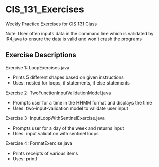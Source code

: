 # CIS_131_Exercises

Weekly Practice Exercises for CIS 131 Class


Note: User often inputs data in the command line which is validated by IR4.java to ensure the data is valid and won't crash the programs

## Exercise Descriptions
Exercise 1: LoopExercises.java
 - Prints 5 different shapes based on given instructions
 - Uses: nested for loops, if statements, if else statements

Exercise 2: TwoFunctionInputValidationModel.java
 - Prompts user for a time in the HHMM format and displays the time
 - Uses: two-input-validation model to validate user input 
 
Exercise 3: InputLoopWithSentinelExercise.java
 - Prompts user for a day of the week and returns input
 - Uses: input validation with sentinel loops
 
Exercise 4: FormatExercise.java
 - Prints receipts of various items
 - Uses: printf